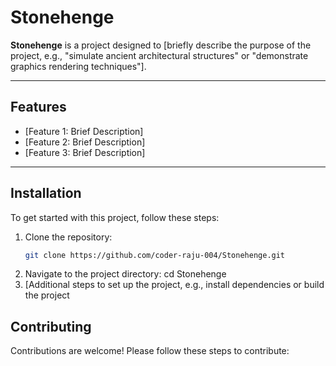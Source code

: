 # Stonehenge

**Stonehenge** is a project designed to [briefly describe the purpose of the project, e.g., "simulate ancient architectural structures" or "demonstrate graphics rendering techniques"].

---

## Features

- [Feature 1: Brief Description]
- [Feature 2: Brief Description]
- [Feature 3: Brief Description]

---

## Installation

To get started with this project, follow these steps:

1. Clone the repository:
   ```bash
   git clone https://github.com/coder-raju-004/Stonehenge.git

2. Navigate to the project directory: cd Stonehenge
3. [Additional steps to set up the project, e.g., install dependencies or build the project

## Contributing
Contributions are welcome! Please follow these steps to contribute:

